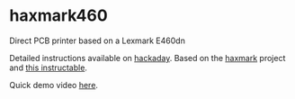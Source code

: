 # haxmark460
Direct PCB printer based on a Lexmark E460dn

Detailed instructions available on [hackaday](https://hackaday.io/project/171775-haxmark460-home-pcb-printer). Based on the [haxmark](https://github.com/fruchti/haxmark) project and [this instructable](https://www.instructables.com/Modification-of-the-Lexmark-E260-Laser-Printer-for/).

Quick demo video [here](https://www.youtube.com/watch?v=Cp2N5aJ5IuY).

